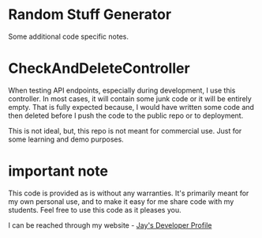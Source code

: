 # Random Stuff Generator

Some additional code specific notes.

# CheckAndDeleteController

When testing API endpoints, especially during development, I use this controller. In most cases, it will contain some junk code or it will be entirely empty. That is fully expected because, I would have written some code and then deleted before I push the code to the public repo or to deployment.

This is not ideal, but, this repo is not meant for commercial use. Just for some learning and demo purposes. 

# important note 

This code is provided as is without any warranties. It's primarily meant for my own personal use, and to make it easy for me share code with my students. Feel free to use this code as it pleases you.

I can be reached through my website - [Jay's Developer Profile](https://jay-study-nildana.github.io/developerprofile)
